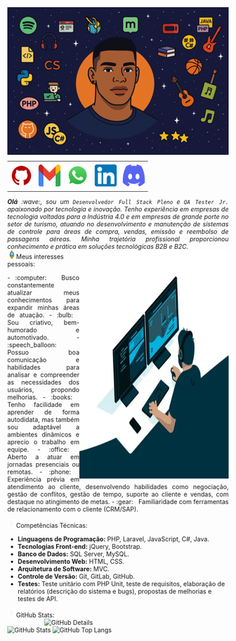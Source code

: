 <div> <img align="center" alt="Header" src="https://github.com/Lestiam/Lestiam/blob/main/img/header3.png?raw=true"/> </div>
<div align="center"> <table> <tr> <td align="center" colspan="5"></td> </tr> <tr> <td><a href="https://github.com/Lestiam" target="_blank"><img src="https://github.com/Lestiam/Lestiam/blob/main/img/github5.png?raw=true" width="50px" height="50px"/></a> </td> <td><a href="mailto:igor-t-c@hotmail.com" target="_blank"><img src="https://github.com/Lestiam/Lestiam/blob/main/img/gmail3.png?raw=true" width="50px" height="50px"/></a> </td> <td><a href="https://wa.me/5531992962037" target="_blank"><img src="https://github.com/Lestiam/Lestiam/blob/main/img/wpp2.png?raw=true" width="50px" height="50px"/></a> </td> <td><a href="https://www.linkedin.com/in/igor-t-caetano/" target="_blank"><img src="https://github.com/Lestiam/Lestiam/blob/main/img/linkedin2.png?raw=true" width="50px" height="50px"/></a> </td> <td><a href="https://discordapp.com/users/Lestian1175" target="_blank"><img src="https://github.com/Lestiam/Lestiam/blob/main/img/discord2.png?raw=true" width="50px" height="50px"/></a> </td> </tr> <tr> <td align="center" colspan="5"></td> </tr> </table> </div> <div align="justify"> <i><b>Olá</b> :wave:, sou um <code>Desenvolvedor Full Stack Pleno</code> e <code>QA Tester Jr.</code> apaixonado por tecnologia e inovação. Tenho experiência em empresas de tecnologia voltadas para a Indústria 4.0 e em empresas de grande porte no setor de turismo, atuando no desenvolvimento e manutenção de sistemas de controle para áreas de compra, vendas, emissão e reembolso de passagens aéreas. Minha trajetória profissional proporcionou conhecimento e prática em soluções tecnológicas B2B e B2C.</i> </div>
<div> <div> <img align="right" alt="GIF" src="https://github.com/Lestiam/Lestiam/blob/main/img/dev.gif?raw=true" width="340px" height="520px"/> </div>
<img height="20" alt="GIF" src="https://github.com/Lestiam/Lestiam/blob/main/img/soulgem.gif?raw=true"/>Meus interesses pessoais:

<div align="justify"> <p> - :computer: &nbsp; Busco constantemente atualizar meus conhecimentos para expandir minhas áreas de atuação. - :bulb: &nbsp; Sou criativo, bem-humorado e automotivado. - :speech_balloon: &nbsp; Possuo boa comunicação e habilidades para analisar e compreender as necessidades dos usuários, propondo melhorias. - :books: &nbsp; Tenho facilidade em aprender de forma autodidata, mas também sou adaptável a ambientes dinâmicos e aprecio o trabalho em equipe. - :office: &nbsp; Aberto a atuar em jornadas presenciais ou remotas. - :phone: &nbsp; Experiência prévia em atendimento ao cliente, desenvolvendo habilidades como negociação, gestão de conflitos, gestão de tempo, suporte ao cliente e vendas, com destaque no atingimento de metas. - :gear: &nbsp; Familiaridade com ferramentas de relacionamento com o cliente (CRM/SAP). </p> </div> </div>
<img height="20" alt="GIF" src="https://github.com/Lestiam/Lestiam/blob/main/img/graphic.gif?raw=true"/>Competências Técnicas:

<div> <ul> <li><b>Linguagens de Programação:</b> PHP, Laravel, JavaScript, C#, Java.</li> <li><b>Tecnologias Front-end:</b> jQuery, Bootstrap.</li> <li><b>Banco de Dados:</b> SQL Server, MySQL.</li> <li><b>Desenvolvimento Web:</b> HTML, CSS.</li> <li><b>Arquitetura de Software:</b> MVC.</li> <li><b>Controle de Versão:</b> Git, GitLab, GitHub.</li> <li><b>Testes:</b> Teste unitário com PHP Unit, teste de requisitos, elaboração de relatórios (descrição do sistema e bugs), propostas de melhorias e testes de API.</li> </ul> </div>
<img height="20" alt="GIF" src="https://github.com/Lestiam/Lestiam/blob/main/img/graphic.gif?raw=true"/>GitHub Stats:

<div> <img align="right" alt="GitHub Details" width="420px" src="http://github-profile-summary-cards.vercel.app/api/cards/profile-details?username=Lestiam&theme=github_dark"/> <img alt="GitHub Stats" width="200px" src="http://github-profile-summary-cards.vercel.app/api/cards/stats?username=Lestiam&theme=github_dark"/> <img alt="GitHub Top Langs" width="200px" src="http://github-profile-summary-cards.vercel.app/api/cards/repos-per-language?username=Lestiam&theme=github_dark"/> </div>
